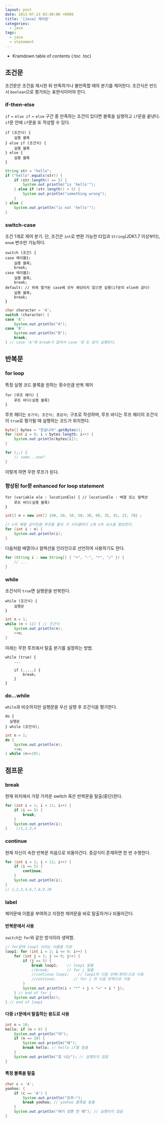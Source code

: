```yaml
---
layout: post
date: 2013-07-23 03:40:00 +0900
title: '[Java] 제어문'
categories:
  - java
tags:
  - java
  - statement
---
```


* Kramdown table of contents
{:toc .toc}


## 조건문

조건문은 조건을 제시한 뒤 만족하거나 불만족할 때의 분기를 제어한다. 조건식은 반드시 `boolean`으로 평가되는 표현식이어야 한다.

### if-then-else

`if` ~ `else if` ~ `else` 구간 중 만족하는 조건이 있다면 블록을 실행하고 `if`문을 끝낸다. `if`문 안에 `if`문을 또 작성할 수 있다.

```
if (조건식) {
    실행 블록
} else if (조건식) {
    실행 블록
} else {
    실행 블록
}
```

```java
String str = "hello";
if ("hello".equals(str)) {
    if (str.length() == 5) {
        System.out.println("is 'hello'");
    } else if (str.length() > 5) {
        System.out.println("something wrong");
    }
} else {
    System.out.println("is not 'hello'");
}
```

### switch-case

조건 1개로 제어 분기. 단, 조건은 `int`로 변환 가능한 타입과 `String`(JDK1.7 이상부터), `enum` 변수만 가능하다.

```
switch (조건) {
case 레이블1:
    실행 블록;
    break;
case 레이블2:
    실행 블록;
    break;
default: // 위에 열거된 case에 모두 해당되지 않으면 실행(if문의 else와 같다)
    실행 블록;
    break;
}
```

```java
char character = 'A';
switch (character) {
case 'A':
    System.out.println("A");
case 'B':
    System.out.println("B");
    break;
} // case 'A'에 break가 없어서 case 'B'도 같이 실행된다.
```


## 반복문

### for loop

특정 실행 코드 블록을 원하는 횟수만큼 반복 제어

```
for (루프 헤더) {
    루프 바디(실행 블록)
}
```

루프 헤더는 `초기식; 조건식; 증감식;` 구조로 작성하며, 루프 바디는 루프 헤더의 조건식이 `true`로 평가될 때 실행하는 코드가 위치한다.

```java
byte[] bytes = "한글나라".getBytes();
for (int i = 0; i < bytes.length; i++) {
    System.out.println(bytes[i]);
}
```

```java
for (;;) {
    // some...one?
}
```
이렇게 하면 무한 루프가 된다.

### 향상된 for문 enhanced for loop statement

```
for (variable ele : locationEle) { // locationEle : 배열 또는 컬렉션
    루프 바디(실행 블록)
}
```

```java
int[] n = new int[] {40, 20, 10, 50, 30, 60, 35, 41, 23, 78} ;

// n의 배열 길이만큼 루프를 돌되 각 사이클마다 i에 n의 요소를 할당한다.
for (int i : n) {
    System.out.println(i);
}
```

다음처럼 배열이나 컬렉션을 인라인으로 선언하여 사용하기도 한다.

```java
for (String i : new String[] { "+", "-", "*", "/" }) {
    // ...
}
```

### while

조건식이 `true`면 실행문을 반복한다.

```
while (조건식) {
    실행문
}
```

```java
int n = 1;
while (n < 11) { // 조건식
    System.out.println(n);
    ++n;
}
```

아래는 무한 루프에서 탈출 분기를 설정하는 방법.

```
while (true) {
    ...

    if (.....) {
        break;
    }
}
```

### do...while

`while`과 비슷하지만 실행문을 우선 실행 후 조건식을 평가한다.

```
do {
  실행문
} while (조건식);
```

```java
int n = 1;
do {
    System.out.println(n);
    ++n;
} while (n<=10);
```


## 점프문

### break

현재 위치에서 가장 가까운 switch 혹은 반복문을 탈출(중단)한다.

```java
for (int i = 1; i < 11; i++) {
    if (i == 5) {
        break;
    }
    System.out.println(i);
}    //1,2,3,4
```

### continue

현재 자신이 속한 반복문 처음으로 되돌아간다. 증감식이 존재하면 한 번 수행한다.

```java
for (int i = 1; i < 11; i++) {
    if (i == 5) {
        continue;
    }
    System.out.println(i);
}
// 1,2,3,4,6,7,8,9,10
```

### label

제어문에 이름을 부여하고 지정한 제어문을 바로 탈출하거나 되돌아간다.

#### 반복문에서 사용

`switch`는 `for`와 같은 방식이라 생략함.

```java
// for문에 loop1 이라는 이름을 지정
loop1: for (int i = 2; i <= 9; i++) {
    for (int j = 1; j <= 9; j++) {
        if (j == 5) {
            break loop1;    // loop1 탈출
            //break;        // for j 탈출
            //continue loop1;    // loop1의 다음 반복(회차)으로 이동
            //continue;        // for j 의 다음 반복으로 이동
        }
        System.out.println(i + "*" + j + "=" + i * j);
    } // end of for j
    System.out.println();
} // end of loop1
```

#### 다중 `if`문에서 탈출하는 용도로 사용

```java
int n = 10;
hello: if (n > 0) {
    System.out.println("야");
    if (n == 10) {
        System.out.println("왜");
        break hello; // hello if를 탈출
    }
    System.out.println("호 나는"); // 실행되지 않음
}
```

#### 특정 블록을 탈출

```java
char c = 'A';
yoohoo: {
    if (c == 'A') {
        System.out.println("유후~");
        break yoohoo; // yoohoo 블록을 탈출
    }
    System.out.println("여기 오면 안 돼"); // 실행되지 않음
}
```
